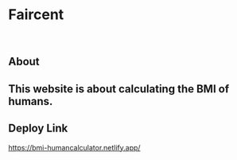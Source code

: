 # Faircent

<br/>
<h2>About</h2>

<h2>This website is about calculating the BMI of humans.</h2>

<h2>Deploy Link</h2>

https://bmi-humancalculator.netlify.app/
